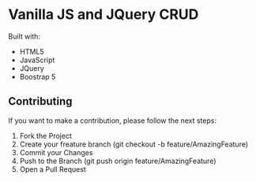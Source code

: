 # Vanilla JS and JQuery CRUD

Built with:

- HTML5
- JavaScript
- JQuery
- Boostrap 5

## Contributing
If you want to make a contribution, please follow the next steps:

1. Fork the Project
2. Create your freature branch (git checkout -b feature/AmazingFeature)
3. Commit your Changes
4. Push to the Branch (git push origin feature/AmazingFeature)
5. Open a Pull Request
